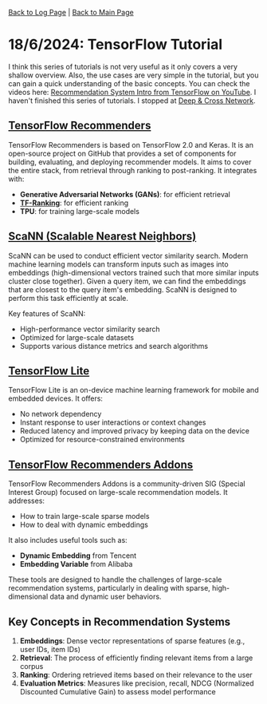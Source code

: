 [Back to Log Page](./README.md) | [Back to Main Page](../../README.md)   

<h1>18/6/2024: TensorFlow Tutorial</h1>

I think this series of tutorials is not very useful as it only covers a very shallow overview. Also, the use cases are very simple in the tutorial, but you can gain a quick understanding of the basic concepts. You can check the videos here: [Recommendation System Intro from TensorFlow on YouTube](https://www.youtube.com/watch?v=BthUPVwA59s&list=PLQY2H8rRoyvy2MiyUBz5RWZr5MPFkV3qz&index=2). I haven't finished this series of tutorials. I stopped at [Deep & Cross Network](https://youtu.be/kUuvRStz7CU?si=ARwgo4SRg6yg-E9C).


## [TensorFlow Recommenders](https://github.com/tensorflow/recommenders)
TensorFlow Recommenders is based on TensorFlow 2.0 and Keras. It is an open-source project on GitHub that provides a set of components for building, evaluating, and deploying recommender models. It aims to cover the entire stack, from retrieval through ranking to post-ranking. It integrates with:
- **Generative Adversarial Networks (GANs)**: for efficient retrieval
- [**TF-Ranking**](https://github.com/tensorflow/ranking): for efficient ranking
- **TPU**: for training large-scale models


## [ScaNN (Scalable Nearest Neighbors)](https://github.com/google-research/google-research/tree/master/scann)
ScaNN can be used to conduct efficient vector similarity search. Modern machine learning models can transform inputs such as images into embeddings (high-dimensional vectors trained such that more similar inputs cluster close together). Given a query item, we can find the embeddings that are closest to the query item's embedding. ScaNN is designed to perform this task efficiently at scale.

Key features of ScaNN:
- High-performance vector similarity search
- Optimized for large-scale datasets
- Supports various distance metrics and search algorithms


## [TensorFlow Lite](https://github.com/tensorflow/tensorflow/tree/master/tensorflow/lite)
TensorFlow Lite is an on-device machine learning framework for mobile and embedded devices. It offers:
- No network dependency
- Instant response to user interactions or context changes
- Reduced latency and improved privacy by keeping data on the device
- Optimized for resource-constrained environments


## [TensorFlow Recommenders Addons](https://github.com/tensorflow/recommenders-addons)
TensorFlow Recommenders Addons is a community-driven SIG (Special Interest Group) focused on large-scale recommendation models. It addresses:
- How to train large-scale sparse models
- How to deal with dynamic embeddings

It also includes useful tools such as:
- **Dynamic Embedding** from Tencent
- **Embedding Variable** from Alibaba

These tools are designed to handle the challenges of large-scale recommendation systems, particularly in dealing with sparse, high-dimensional data and dynamic user behaviors.


## Key Concepts in Recommendation Systems
1. **Embeddings**: Dense vector representations of sparse features (e.g., user IDs, item IDs)
2. **Retrieval**: The process of efficiently finding relevant items from a large corpus
3. **Ranking**: Ordering retrieved items based on their relevance to the user
4. **Evaluation Metrics**: Measures like precision, recall, NDCG (Normalized Discounted Cumulative Gain) to assess model performance
